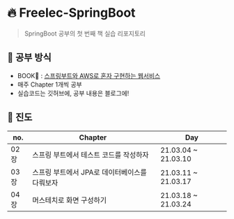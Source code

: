 # :fire: Freelec-SpringBoot
> SpringBoot 공부의 첫 번째 책 실습 리포지토리

## :pencil: 공부 방식
+ BOOK:blue_book: : [스프링부트와 AWS로 혼자 구현하는 웹서비스](http://www.yes24.com/Product/Goods/83849117)
+ 매주 Chapter 1개씩 공부
+ 실습코드는 깃허브에, 공부 내용은 블로그에!

## :bookmark_tabs: 진도
|no.|Chapter|Day|
|---|-------|---|
|02장|스프링 부트에서 테스트 코드를 작성하자|21.03.04 ~ 21.03.10|
|03장|스프링 부트에서 JPA로 데이터베이스를 다뤄보자|21.03.11 ~ 21.03.17|
|04장|머스테치로 화면 구성하기|21.03.18 ~ 21.03.24|
